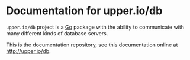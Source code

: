 # Documentation for upper.io/db

`upper.io/db` project is a [Go][1] package with the ability to communicate with
many different kinds of database servers.

This is the documentation repository, see this documentation online at
http://upper.io/db.

[1]: http://golang.org.
